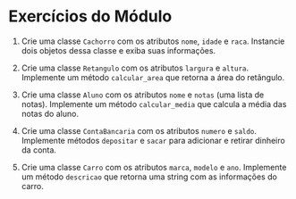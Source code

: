 # Exercícios do Módulo

1. Crie uma classe `Cachorro` com os atributos `nome`, `idade` e `raca`. Instancie dois objetos dessa classe e exiba suas informações.

2. Crie uma classe `Retangulo` com os atributos `largura` e `altura`. Implemente um método `calcular_area` que retorna a área do retângulo.

3. Crie uma classe `Aluno` com os atributos `nome` e `notas` (uma lista de notas). Implemente um método `calcular_media` que calcula a média das notas do aluno.

4. Crie uma classe `ContaBancaria` com os atributos `numero` e `saldo`. Implemente métodos `depositar` e `sacar` para adicionar e retirar dinheiro da conta.

5. Crie uma classe `Carro` com os atributos `marca`, `modelo` e `ano`. Implemente um método `descricao` que retorna uma string com as informações do carro.
